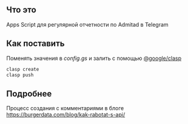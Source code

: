 ## Что это

Apps Script для регулярной отчетности по Admitad в Telegram

## Как поставить

Поменять значения в _config.gs_ и залить с помощью [@google/clasp](https://github.com/google/clasp)

```bash
clasp create
clasp push
```

## Подробнее

Процесс создания с комментариями в блоге
https://burgerdata.com/blog/kak-rabotat-s-api/
